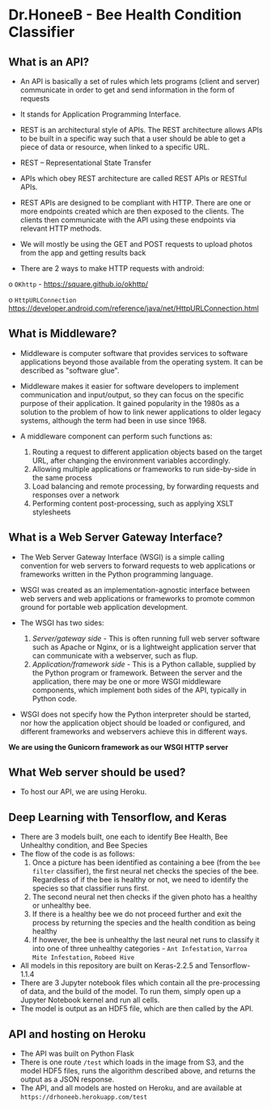 # Dr.HoneeB - Bee Health Condition Classifier 

## **What is an API?**
-	An API is basically a set of rules which lets programs (client and server) communicate in order to get and send information in the form of requests
-	It stands for Application Programming Interface.
-	REST is an architectural style of APIs. The REST architecture allows APIs to be built in a specific way such that a user should be able to get a piece of data or resource, when linked to a specific URL.
-	REST – Representational State Transfer
-	APIs which obey REST architecture are called REST APIs or RESTful APIs.
-	REST APIs are designed to be compliant with HTTP. There are one or more endpoints created which are then exposed to the clients. The clients then communicate with the API using these endpoints via relevant HTTP methods.

-	We will mostly be using the GET and POST requests to upload photos from the app and getting results back

-	There are 2 ways to make HTTP requests with android:

o	`OKhttp` - https://square.github.io/okhttp/

o	`HttpURLConnection` https://developer.android.com/reference/java/net/HttpURLConnection.html

## What is Middleware?
* Middleware is computer software that provides services to software applications beyond those available from the operating system. It can be described as "software glue".

* Middleware makes it easier for software developers to implement communication and input/output, so they can focus on the specific purpose of their application. It gained popularity in the 1980s as a solution to the problem of how to link newer applications to older legacy systems, although the term had been in use since 1968.

* A middleware component can perform such functions as:

    1. Routing a request to different application objects based on the target URL, after changing the environment variables accordingly.
    2. Allowing multiple applications or frameworks to run side-by-side in the same process
    3. Load balancing and remote processing, by forwarding requests and responses over a network
    4. Performing content post-processing, such as applying XSLT stylesheets


## What is a Web Server Gateway Interface?

* The Web Server Gateway Interface (WSGI) is a simple calling convention for web servers to forward requests to web applications or frameworks written in the Python programming language.
* WSGI was created as an implementation-agnostic interface between web servers and web applications or frameworks to promote common ground for portable web application development.
* The WSGI has two sides:
    1. *Server/gateway side* - This is often running full web server software such as Apache or Nginx, or is a lightweight application server that can communicate with a webserver, such as flup.
    2. *Application/framework side* - This is a Python callable, supplied by the Python program or framework.
Between the server and the application, there may be one or more WSGI middleware components, which implement both sides of the API, typically in Python code.

* WSGI does not specify how the Python interpreter should be started, nor how the application object should be loaded or configured, and different frameworks and webservers achieve this in different ways.

**We are using the Gunicorn framework as our WSGI HTTP server**

## What Web server should be used?
* To host our API, we are using Heroku.


## **Deep Learning with Tensorflow, and Keras**
* There are 3 models built, one each to identify Bee Health, Bee Unhealthy condition, and Bee Species
* The flow of the code is as follows: 
    1. Once a picture has been identified as containing a bee (from the `bee filter` classifier), the first neural net checks the species of the bee. Regardless of if the bee is healthy or not, we need to identify the species so that classifier runs first.
    2. The second neural net then checks if the given photo has a healthy or unhealthy bee. 
    3. If there is a healthy bee we do not proceed further and exit the process by returning the species and the health condition as being healthy
    4. If however, the bee is unhealthy the last neural net runs to classify it into one of three unhealthy categories - `Ant Infestation`, `Varroa Mite Infestation`, `Robeed Hive`
* All models in this repository are built on Keras-2.2.5 and Tensorflow-1.1.4
* There are 3 Jupyter notebook files which contain all the pre-processing of data, and the build of the model. To run them, simply open up a Jupyter Notebook kernel and run all cells. 
* The model is output as an HDF5 file, which are then called by the API.

## **API and hosting on Heroku**
* The API was built on Python Flask
* There is one route `/test` which loads in the image from S3, and the model HDF5 files, runs the algorithm described above, and returns the output as a JSON response.
* The API, and all models are hosted on Heroku, and are available at `https://drhoneeb.herokuapp.com/test`
